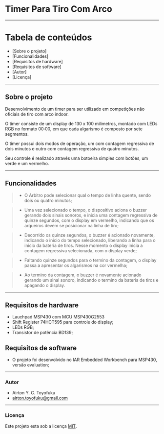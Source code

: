 # Timer Para Tiro Com Arco

---

Tabela de conteúdos
=================
<!--ts-->
   * [Sobre o projeto]
   * [Funcionalidades]
   * [Requisitos de hardware]
   * [Requisitos de software]
   * [Autor]
   * [Licença]
<!--te-->

---

## Sobre o projeto

Desenvolvimento de um timer para ser utilizado em competições não oficiais de tiro com arco indoor.

O timer consiste de um display de 130 x 100 milimetros, montado com LEDs RGB no formato 00:00, em que cada algarismo é composto por sete segmentos. 

O timer possui dois modos de operação, um com contagem regressiva de dois minutos e outro com contagem regressiva de quatro minutos.

Seu controle é realizado através uma botoeira simples com botões, um verde e um vermelho.

---

## Funcionalidades

>- O Arbitro pode selecionar qual o tempo de linha quente, sendo dois ou quatro minutos;

>- Uma vez selecionado o tempo, o dispositivo aciona o buzzer gerando dois sinais sonoros, e inicia uma contagem regressiva de quinze segundos, com o display em vermelho, indicando que os arqueiros devem se posicionar na linha de tiro;

>- Decorrido os quinze segundos, o buzzer é acionado novamente, indicando o inicio do tempo selecionado, liberando a linha para o inicio da bateria de tiros. Nesse momento o display inicia a contagem regressiva selecionada, com o display verde;

>- Faltando quinze segundos para o termino da contagem, o display passa a apresentar os algarismos na cor vermelha;

>- Ao termino da contagem, o buzzer é novamente acionado gerando um sinal sonoro, indicando o termino da bateria de tiros e apagando o display.
---

## Requisitos de hardware

* Lauchpad MSP430 com MCU MSP430G2553
* Shift Register 74HCT595 para controle do display;
* LEDs RGB;
* Transistor de potência BD139;

## Requisitos de software

* O projeto foi desenvolvido no IAR Embedded Workbench para MSP430, versão evaluation;

---

### Autor 

- Airton Y. C. Toyofuku
- airton.toyofuku@gmail.com

---
### Licença
Este projeto esta sob a licença [MIT](./LICENSE).